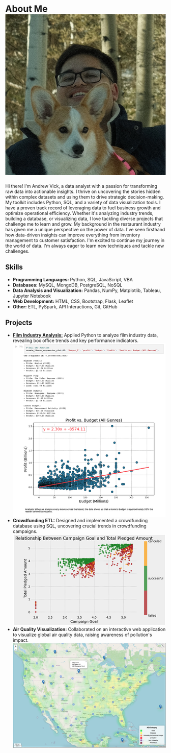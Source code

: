 # About Me![me](images/team_member4.jpg)


  Hi there! I'm Andrew Vick, a data analyst with a passion for transforming raw data into actionable insights. I thrive on uncovering the stories hidden within complex datasets and using them to drive strategic decision-making.
  My toolkit includes Python, SQL, and a variety of data visualization tools. I have a proven track record of leveraging data to fuel business growth and optimize operational efficiency. Whether it's analyzing industry trends, building a database, or visualizing data, I love tackling diverse projects that challenge me to learn and grow.
  My background in the restaurant industry has given me a unique perspective on the power of data. I've seen firsthand how data-driven insights can improve everything from inventory management to customer satisfaction.
  I'm excited to continue my journey in the world of data. I'm always eager to learn new techniques and tackle new challenges.

## Skills
-	**Programming Languages:** Python, SQL, JavaScript, VBA
-	**Databases:** MySQL, MongoDB, PostgreSQL, NoSQL
-	**Data Analysis and Visualization:** Pandas, NumPy, Matplotlib, Tableau, Jupyter Notebook
-	**Web Development:** HTML, CSS, Bootstrap, Flask, Leaflet
-	**Other:** ETL, PySpark, API Interactions, Git, GitHub

## Projects
-	**[Film Industry Analysis:](https://github.com/andrew-m-vick/project-1-group-18)** Applied Python to analyze film industry data, revealing box office trends and key performance indicators.
  ![regression](images/regression.png)
-	**Crowdfunding ETL:** Designed and implemented a crowdfunding database using SQL, uncovering crucial trends in crowdfunding campaigns.
  ![ETL](images/etl_analysis.png)
-	**Air Quality Visualization:** Collaborated on an interactive web application to visualize global air quality data, raising awareness of pollution's impact.
  ![map](images/heatmap.png)
